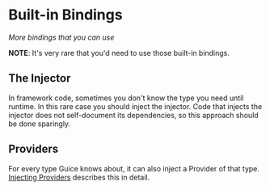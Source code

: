 # Built-in Bindings

_More bindings that you can use_

**NOTE**: It's very rare that you'd need to use those built-in bindings.

## The Injector

In framework code, sometimes you don't know the type you need until runtime. In
this rare case you should inject the injector. Code that injects the injector
does not self-document its dependencies, so this approach should be done
sparingly.

## Providers

For every type Guice knows about, it can also inject a Provider of that type.
[Injecting Providers](InjectingProviders.md) describes this in detail.

